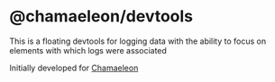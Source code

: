 # @chamaeleon/devtools

This is a floating devtools for logging data with the ability to focus on elements with which logs were associated

Initially developed for [Chamaeleon](https://github.com/lFandoriNl/chamaeleon)
